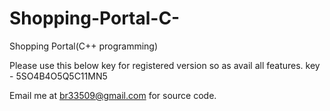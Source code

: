 # Shopping-Portal-C-
Shopping Portal(C++ programming)

Please use this below key for registered version so as avail all features.
key -  5SO4B4O5Q5C11MN5

Email me at br33509@gmail.com for source code.

